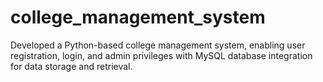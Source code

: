 # college_management_system
Developed a Python-based college management system, enabling user registration, login, and admin privileges with MySQL database integration for data storage and retrieval.
